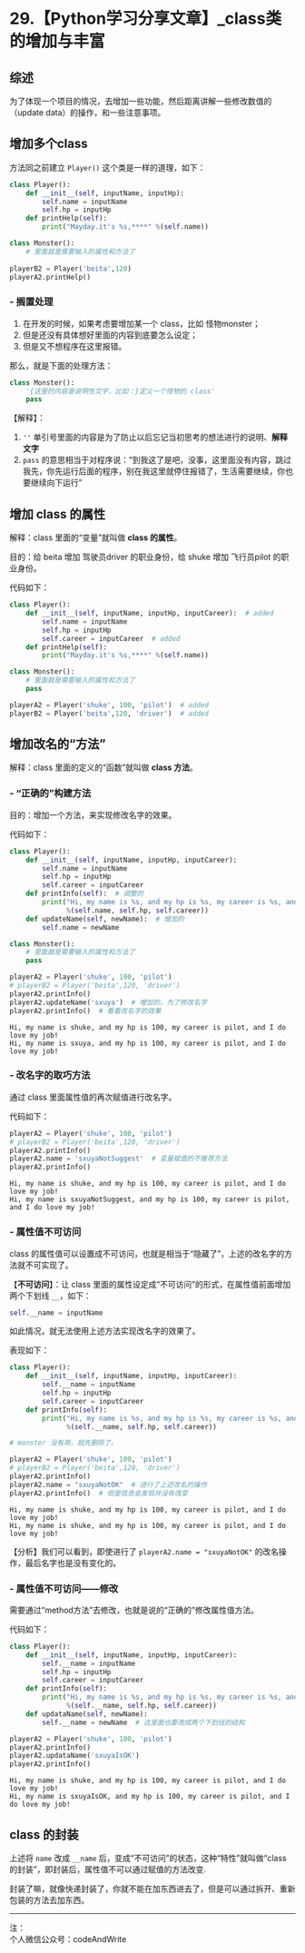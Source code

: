 
# 29.【Python学习分享文章】_class类的增加与丰富

## 综述

为了体现一个项目的情况，去增加一些功能，然后距离讲解一些修改数值的（update data）的操作，和一些注意事项。

## 增加多个class

方法同之前建立 ```Player()``` 这个类是一样的道理，如下：


```python
class Player():
    def __init__(self, inputName, inputHp):
        self.name = inputName
        self.hp = inputHp
    def printHelp(self):
        print("Mayday.it's %s,****" %(self.name))

class Monster():
    # 里面就是需要输入的属性和方法了
    
playerB2 = Player('beita',120)
playerA2.printHelp()
```

### - 搁置处理

1. 在开发的时候，如果考虑要增加某一个 class，比如 怪物monster；
2. 但是还没有具体想好里面的内容到底要怎么设定；
3. 但是又不想程序在这里报错。

那么，就是下面的处理方法：


```python
class Monster():
    '{这里的内容是说明性文字，比如：}定义一个怪物的 class'
    pass
```

【解释】：

1. ```''``` 单引号里面的内容是为了防止以后忘记当初思考的想法进行的说明、**解释文字**
2. ```pass``` 的意思相当于对程序说：“到我这了是吧，没事，这里面没有内容，跳过我先，你先运行后面的程序，别在我这里就停住报错了，生活需要继续，你也要继续向下运行”

## 增加 class 的属性

解释：class 里面的“变量”就叫做 **class 的属性**。

目的：给 beita 增加 驾驶员driver 的职业身份，给 shuke 增加 飞行员pilot 的职业身份。

代码如下：


```python
class Player():
    def __init__(self, inputName, inputHp, inputCareer):  # added
        self.name = inputName
        self.hp = inputHp
        self.career = inputCareer  # added
    def printHelp(self):
        print("Mayday.it's %s,****" %(self.name))

class Monster():
    # 里面就是需要输入的属性和方法了
    pass

playerA2 = Player('shuke', 100, 'pilot')  # added
playerB2 = Player('beita',120, 'driver')  # added

```

## 增加改名的“方法”

解释：class 里面的定义的“函数”就叫做 **class 方法**。


### - “正确的”构建方法

目的：增加一个方法，来实现修改名字的效果。

代码如下：


```python
class Player():
    def __init__(self, inputName, inputHp, inputCareer):
        self.name = inputName
        self.hp = inputHp
        self.career = inputCareer
    def printInfo(self):  # 调整的
        print("Hi, my name is %s, and my hp is %s, my career is %s, and I do love my job!"
              %(self.name, self.hp, self.career))
    def updateName(self, newName):  # 增加的
        self.name = newName

class Monster():
    # 里面就是需要输入的属性和方法了
    pass

playerA2 = Player('shuke', 100, 'pilot')
# playerB2 = Player('beita',120, 'driver')
playerA2.printInfo()
playerA2.updateName('sxuya')  # 增加的，为了修改名字
playerA2.printInfo()  # 看看改名字的效果
```

    Hi, my name is shuke, and my hp is 100, my career is pilot, and I do love my job!
    Hi, my name is sxuya, and my hp is 100, my career is pilot, and I do love my job!
    

### - 改名字的取巧方法

通过 class 里面属性值的再次赋值进行改名字。

代码如下：


```python
playerA2 = Player('shuke', 100, 'pilot')
# playerB2 = Player('beita',120, 'driver')
playerA2.printInfo()
playerA2.name = 'sxuyaNotSuggest'  # 变量赋值的不推荐方法
playerA2.printInfo()
```

    Hi, my name is shuke, and my hp is 100, my career is pilot, and I do love my job!
    Hi, my name is sxuyaNotSuggest, and my hp is 100, my career is pilot, and I do love my job!
    

### - 属性值不可访问

class 的属性值可以设置成不可访问，也就是相当于“隐藏了”，上述的改名字的方法就不可实现了。

【**不可访问**】：让 class 里面的属性设定成“不可访问”的形式，在属性值前面增加两个下划线 ```__```，如下：


```python
self.__name = inputName
```

如此情况，就无法使用上述方法实现改名字的效果了。

表现如下：


```python
class Player():
    def __init__(self, inputName, inputHp, inputCareer):
        self.__name = inputName
        self.hp = inputHp
        self.career = inputCareer
    def printInfo(self):
        print("Hi, my name is %s, and my hp is %s, my career is %s, and I do love my job!"
              %(self.__name, self.hp, self.career))

# monster 没有用，就先删除了。

playerA2 = Player('shuke', 100, 'pilot')
# playerB2 = Player('beita',120, 'driver')
playerA2.printInfo()
playerA2.name = "sxuyaNotOK"  # 进行了上述改名的操作
playerA2.printInfo()  # 但是信息会发现并没有改变
```

    Hi, my name is shuke, and my hp is 100, my career is pilot, and I do love my job!
    Hi, my name is shuke, and my hp is 100, my career is pilot, and I do love my job!
    

【分析】我们可以看到，即使进行了 ```playerA2.name = "sxuyaNotOK"``` 的改名操作，最后名字也是没有变化的。

### - 属性值不可访问——修改

需要通过“method方法”去修改，也就是说的“正确的”修改属性值方法。

代码如下：


```python
class Player():
    def __init__(self, inputName, inputHp, inputCareer):
        self.__name = inputName
        self.hp = inputHp
        self.career = inputCareer
    def printInfo(self):
        print("Hi, my name is %s, and my hp is %s, my career is %s, and I do love my job!"
              %(self.__name, self.hp, self.career))
    def updataName(self, newName):
        self.__name = newName  # 这里面也要改成两个下划线的结构

playerA2 = Player('shuke', 100, 'pilot')
playerA2.printInfo()
playerA2.updataName('sxuyaIsOK')
playerA2.printInfo()
```

    Hi, my name is shuke, and my hp is 100, my career is pilot, and I do love my job!
    Hi, my name is sxuyaIsOK, and my hp is 100, my career is pilot, and I do love my job!
    

## class 的封装

上述将 ```name``` 改成 ```__name``` 后，变成“不可访问”的状态，这种“特性”就叫做“class 的封装”，即封装后，属性值不可以通过赋值的方法改变.

封装了嘛，就像快递封装了，你就不能在加东西进去了，但是可以通过拆开、重新包装的方法去加东西。

---
注：  
个人微信公众号：codeAndWrite
